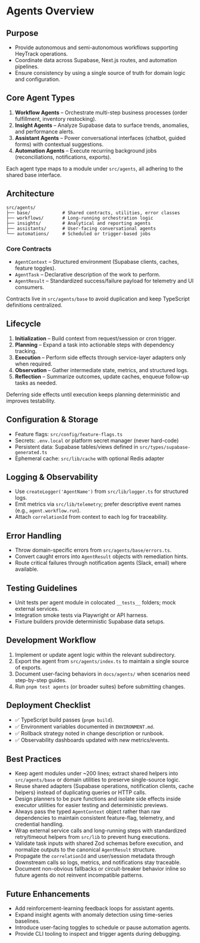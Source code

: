 # Agents Overview

## Purpose
- Provide autonomous and semi-autonomous workflows supporting HeyTrack operations.
- Coordinate data across Supabase, Next.js routes, and automation pipelines.
- Ensure consistency by using a single source of truth for domain logic and configuration.

## Core Agent Types
1. **Workflow Agents** – Orchestrate multi-step business processes (order fulfillment, inventory restocking).
2. **Insight Agents** – Analyze Supabase data to surface trends, anomalies, and performance alerts.
3. **Assistant Agents** – Power conversational interfaces (chatbot, guided forms) with contextual suggestions.
4. **Automation Agents** – Execute recurring background jobs (reconciliations, notifications, exports).

Each agent type maps to a module under `src/agents`, all adhering to the shared base interface.

## Architecture
```text
src/agents/
├── base/            # Shared contracts, utilities, error classes
├── workflows/       # Long-running orchestration logic
├── insights/        # Analytical and reporting agents
├── assistants/      # User-facing conversational agents
└── automations/     # Scheduled or trigger-based jobs
```

### Core Contracts
- `AgentContext` – Structured environment (Supabase clients, caches, feature toggles).
- `AgentTask` – Declarative description of the work to perform.
- `AgentResult` – Standardized success/failure payload for telemetry and UI consumers.

Contracts live in `src/agents/base` to avoid duplication and keep TypeScript definitions centralized.

## Lifecycle
1. **Initialization** – Build context from request/session or cron trigger.
2. **Planning** – Expand a task into actionable steps with dependency tracking.
3. **Execution** – Perform side effects through service-layer adapters only when required.
4. **Observation** – Gather intermediate state, metrics, and structured logs.
5. **Reflection** – Summarize outcomes, update caches, enqueue follow-up tasks as needed.

Deferring side effects until execution keeps planning deterministic and improves testability.

## Configuration & Storage
- Feature flags: `src/config/feature-flags.ts`
- Secrets: `.env.local` or platform secret manager (never hard-code)
- Persistent data: Supabase tables/views defined in `src/types/supabase-generated.ts`
- Ephemeral cache: `src/lib/cache` with optional Redis adapter

## Logging & Observability
- Use `createLogger('AgentName')` from `src/lib/logger.ts` for structured logs.
- Emit metrics via `src/lib/telemetry`; prefer descriptive event names (e.g., `agent.workflow.run`).
- Attach `correlationId` from context to each log for traceability.

## Error Handling
- Throw domain-specific errors from `src/agents/base/errors.ts`.
- Convert caught errors into `AgentResult` objects with remediation hints.
- Route critical failures through notification agents (Slack, email) where available.

## Testing Guidelines
- Unit tests per agent module in colocated `__tests__` folders; mock external services.
- Integration smoke tests via Playwright or API harness.
- Fixture builders provide deterministic Supabase data setups.

## Development Workflow
1. Implement or update agent logic within the relevant subdirectory.
2. Export the agent from `src/agents/index.ts` to maintain a single source of exports.
3. Document user-facing behaviors in `docs/agents/` when scenarios need step-by-step guides.
4. Run `pnpm test agents` (or broader suites) before submitting changes.

## Deployment Checklist
- ✅ TypeScript build passes (`pnpm build`).
- ✅ Environment variables documented in `ENVIRONMENT.md`.
- ✅ Rollback strategy noted in change description or runbook.
- ✅ Observability dashboards updated with new metrics/events.

## Best Practices
- Keep agent modules under ~200 lines; extract shared helpers into `src/agents/base` or domain utilities to preserve single-source logic.
- Reuse shared adapters (Supabase operations, notification clients, cache helpers) instead of duplicating queries or HTTP calls.
- Design planners to be pure functions and isolate side effects inside executor utilities for easier testing and deterministic previews.
- Always pass the typed `AgentContext` object rather than raw dependencies to maintain consistent feature-flag, telemetry, and credential handling.
- Wrap external service calls and long-running steps with standardized retry/timeout helpers from `src/lib` to prevent hung executions.
- Validate task inputs with shared Zod schemas before execution, and normalize outputs to the canonical `AgentResult` structure.
- Propagate the `correlationId` and user/session metadata through downstream calls so logs, metrics, and notifications stay traceable.
- Document non-obvious fallbacks or circuit-breaker behavior inline so future agents do not reinvent incompatible patterns.

## Future Enhancements
- Add reinforcement-learning feedback loops for assistant agents.
- Expand insight agents with anomaly detection using time-series baselines.
- Introduce user-facing toggles to schedule or pause automation agents.
- Provide CLI tooling to inspect and trigger agents during debugging.
